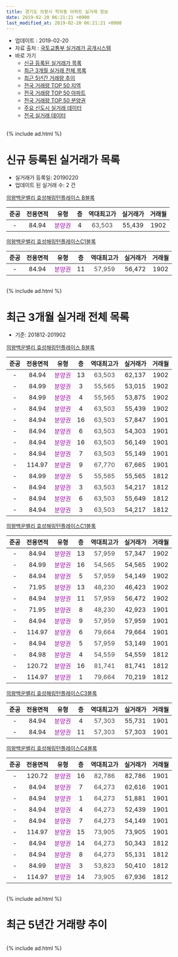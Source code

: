 ```yaml
---
title: 경기도 의왕시 학의동 아파트 실거래 정보
date: 2019-02-20 06:21:21 +0900
last_modified_at: 2019-02-20 06:21:21 +0900
---
```


* 업데이트 : 2019-02-20
* 자료 출처 : [국토교통부 실거래가 공개시스템](http://rt.molit.go.kr)
* 바로 가기
    * [신규 등록된 실거래가 목록](#신규-등록된-실거래가-목록)
    * [최근 3개월 실거래 전체 목록](#최근-3개월-실거래-전체-목록)
    * [최근 5년간 거래량 추이](#최근-5년간-거래량-추이)
    * [전국 거래량 TOP 50 지역](https://inasie.github.io/apt-trade-info/최근-3개월-전국에서-가장-거래가-많이-발생한-지역)
    * [전국 거래량 TOP 50 아파트](https://inasie.github.io/apt-trade-info/최근-3개월-전국에서-가장-거래가-많이-발생한-아파트)
    * [전국 거래량 TOP 50 분양권](https://inasie.github.io/apt-trade-info/최근-3개월-전국에서-가장-거래가-많이-발생한-분양권)
    * [주요 신도시 실거래 데이터](https://inasie.github.io/apt-trade-info/주요-신도시)
    * [전국 실거래 데이터](https://inasie.github.io/apt-trade-info/전국)
<br>
{% include ad.html %}
<br>

# 신규 등록된 실거래가 목록
* 실거래가 등록일: 20190220
* 업데이트 된 실거래 수: 2 건


[의왕백운밸리 효성해링턴플레이스 B블록](https://search.naver.com/search.naver?query=%EA%B2%BD%EA%B8%B0%EB%8F%84+%EC%9D%98%EC%99%95%EC%8B%9C+%ED%95%99%EC%9D%98%EB%8F%99+%EC%9D%98%EC%99%95%EB%B0%B1%EC%9A%B4%EB%B0%B8%EB%A6%AC+%ED%9A%A8%EC%84%B1%ED%95%B4%EB%A7%81%ED%84%B4%ED%94%8C%EB%A0%88%EC%9D%B4%EC%8A%A4+B%EB%B8%94%EB%A1%9D)

|준공|전용면적|유형|층|역대최고가|실거래가|거래월|
|:---:|:---:|:---:|:---:|:---:|:---:|:---:|
|-|84.94|<span style="color:#9C11A5">분양권</span>|4|<span style="color:#444444">63,503</span>|55,439|1902|

[의왕백운밸리 효성해링턴플레이스C1블록](https://search.naver.com/search.naver?query=%EA%B2%BD%EA%B8%B0%EB%8F%84+%EC%9D%98%EC%99%95%EC%8B%9C+%ED%95%99%EC%9D%98%EB%8F%99+%EC%9D%98%EC%99%95%EB%B0%B1%EC%9A%B4%EB%B0%B8%EB%A6%AC+%ED%9A%A8%EC%84%B1%ED%95%B4%EB%A7%81%ED%84%B4%ED%94%8C%EB%A0%88%EC%9D%B4%EC%8A%A4C1%EB%B8%94%EB%A1%9D)

|준공|전용면적|유형|층|역대최고가|실거래가|거래월|
|:---:|:---:|:---:|:---:|:---:|:---:|:---:|
|-|84.94|<span style="color:#9C11A5">분양권</span>|11|<span style="color:#444444">57,959</span>|56,472|1902|


<br>
{% include ad.html %}
<br>

# 최근 3개월 실거래 전체 목록
* 기준: 201812-201902


[의왕백운밸리 효성해링턴플레이스 B블록](https://search.naver.com/search.naver?query=%EA%B2%BD%EA%B8%B0%EB%8F%84+%EC%9D%98%EC%99%95%EC%8B%9C+%ED%95%99%EC%9D%98%EB%8F%99+%EC%9D%98%EC%99%95%EB%B0%B1%EC%9A%B4%EB%B0%B8%EB%A6%AC+%ED%9A%A8%EC%84%B1%ED%95%B4%EB%A7%81%ED%84%B4%ED%94%8C%EB%A0%88%EC%9D%B4%EC%8A%A4+B%EB%B8%94%EB%A1%9D)

|준공|전용면적|유형|층|역대최고가|실거래가|거래월|
|:---:|:---:|:---:|:---:|:---:|:---:|:---:|
|-|84.94|<span style="color:#9C11A5">분양권</span>|13|<span style="color:#444444">63,503</span>|62,137|1902|
|-|84.99|<span style="color:#9C11A5">분양권</span>|3|<span style="color:#444444">55,565</span>|53,015|1902|
|-|84.99|<span style="color:#9C11A5">분양권</span>|4|<span style="color:#444444">55,565</span>|53,875|1902|
|-|84.94|<span style="color:#9C11A5">분양권</span>|4|<span style="color:#444444">63,503</span>|55,439|1902|
|-|84.94|<span style="color:#9C11A5">분양권</span>|16|<span style="color:#444444">63,503</span>|57,847|1901|
|-|84.94|<span style="color:#9C11A5">분양권</span>|6|<span style="color:#444444">63,503</span>|54,303|1901|
|-|84.94|<span style="color:#9C11A5">분양권</span>|16|<span style="color:#444444">63,503</span>|56,149|1901|
|-|84.94|<span style="color:#9C11A5">분양권</span>|7|<span style="color:#444444">63,503</span>|55,149|1901|
|-|114.97|<span style="color:#9C11A5">분양권</span>|9|<span style="color:#444444">67,770</span>|67,665|1901|
|-|84.99|<span style="color:#9C11A5">분양권</span>|5|<span style="color:#444444">55,565</span>|55,565|1812|
|-|84.94|<span style="color:#9C11A5">분양권</span>|3|<span style="color:#444444">63,503</span>|54,217|1812|
|-|84.94|<span style="color:#9C11A5">분양권</span>|6|<span style="color:#444444">63,503</span>|55,649|1812|
|-|84.94|<span style="color:#9C11A5">분양권</span>|3|<span style="color:#444444">63,503</span>|54,217|1812|

[의왕백운밸리 효성해링턴플레이스C1블록](https://search.naver.com/search.naver?query=%EA%B2%BD%EA%B8%B0%EB%8F%84+%EC%9D%98%EC%99%95%EC%8B%9C+%ED%95%99%EC%9D%98%EB%8F%99+%EC%9D%98%EC%99%95%EB%B0%B1%EC%9A%B4%EB%B0%B8%EB%A6%AC+%ED%9A%A8%EC%84%B1%ED%95%B4%EB%A7%81%ED%84%B4%ED%94%8C%EB%A0%88%EC%9D%B4%EC%8A%A4C1%EB%B8%94%EB%A1%9D)

|준공|전용면적|유형|층|역대최고가|실거래가|거래월|
|:---:|:---:|:---:|:---:|:---:|:---:|:---:|
|-|84.94|<span style="color:#9C11A5">분양권</span>|13|<span style="color:#444444">57,959</span>|57,347|1902|
|-|84.99|<span style="color:#9C11A5">분양권</span>|16|<span style="color:#444444">54,565</span>|54,565|1902|
|-|84.94|<span style="color:#9C11A5">분양권</span>|5|<span style="color:#444444">57,959</span>|54,149|1902|
|-|71.95|<span style="color:#9C11A5">분양권</span>|13|<span style="color:#444444">48,230</span>|46,423|1902|
|-|84.94|<span style="color:#9C11A5">분양권</span>|11|<span style="color:#444444">57,959</span>|56,472|1902|
|-|71.95|<span style="color:#9C11A5">분양권</span>|8|<span style="color:#444444">48,230</span>|42,923|1901|
|-|84.94|<span style="color:#9C11A5">분양권</span>|9|<span style="color:#444444">57,959</span>|57,959|1901|
|-|114.97|<span style="color:#9C11A5">분양권</span>|6|<span style="color:#444444">79,664</span>|79,664|1901|
|-|84.94|<span style="color:#9C11A5">분양권</span>|5|<span style="color:#444444">57,959</span>|53,149|1901|
|-|84.98|<span style="color:#9C11A5">분양권</span>|4|<span style="color:#444444">54,559</span>|54,559|1812|
|-|120.72|<span style="color:#9C11A5">분양권</span>|16|<span style="color:#444444">81,741</span>|81,741|1812|
|-|114.97|<span style="color:#9C11A5">분양권</span>|1|<span style="color:#444444">79,664</span>|70,219|1812|

[의왕백운밸리 효성해링턴플레이스C3블록](https://search.naver.com/search.naver?query=%EA%B2%BD%EA%B8%B0%EB%8F%84+%EC%9D%98%EC%99%95%EC%8B%9C+%ED%95%99%EC%9D%98%EB%8F%99+%EC%9D%98%EC%99%95%EB%B0%B1%EC%9A%B4%EB%B0%B8%EB%A6%AC+%ED%9A%A8%EC%84%B1%ED%95%B4%EB%A7%81%ED%84%B4%ED%94%8C%EB%A0%88%EC%9D%B4%EC%8A%A4C3%EB%B8%94%EB%A1%9D)

|준공|전용면적|유형|층|역대최고가|실거래가|거래월|
|:---:|:---:|:---:|:---:|:---:|:---:|:---:|
|-|84.94|<span style="color:#9C11A5">분양권</span>|4|<span style="color:#444444">57,303</span>|55,731|1901|
|-|84.94|<span style="color:#9C11A5">분양권</span>|11|<span style="color:#444444">57,303</span>|57,303|1901|

[의왕백운밸리 효성해링턴플레이스C4블록](https://search.naver.com/search.naver?query=%EA%B2%BD%EA%B8%B0%EB%8F%84+%EC%9D%98%EC%99%95%EC%8B%9C+%ED%95%99%EC%9D%98%EB%8F%99+%EC%9D%98%EC%99%95%EB%B0%B1%EC%9A%B4%EB%B0%B8%EB%A6%AC+%ED%9A%A8%EC%84%B1%ED%95%B4%EB%A7%81%ED%84%B4%ED%94%8C%EB%A0%88%EC%9D%B4%EC%8A%A4C4%EB%B8%94%EB%A1%9D)

|준공|전용면적|유형|층|역대최고가|실거래가|거래월|
|:---:|:---:|:---:|:---:|:---:|:---:|:---:|
|-|120.72|<span style="color:#9C11A5">분양권</span>|16|<span style="color:#444444">82,786</span>|82,786|1901|
|-|84.94|<span style="color:#9C11A5">분양권</span>|7|<span style="color:#444444">64,273</span>|62,616|1901|
|-|84.94|<span style="color:#9C11A5">분양권</span>|1|<span style="color:#444444">64,273</span>|51,881|1901|
|-|84.94|<span style="color:#9C11A5">분양권</span>|4|<span style="color:#444444">64,273</span>|52,439|1901|
|-|84.94|<span style="color:#9C11A5">분양권</span>|7|<span style="color:#444444">64,273</span>|54,149|1901|
|-|114.97|<span style="color:#9C11A5">분양권</span>|15|<span style="color:#444444">73,905</span>|73,905|1901|
|-|84.94|<span style="color:#9C11A5">분양권</span>|14|<span style="color:#444444">64,273</span>|50,343|1812|
|-|84.94|<span style="color:#9C11A5">분양권</span>|8|<span style="color:#444444">64,273</span>|55,131|1812|
|-|84.99|<span style="color:#9C11A5">분양권</span>|3|<span style="color:#444444">53,823</span>|50,410|1812|
|-|114.97|<span style="color:#9C11A5">분양권</span>|14|<span style="color:#444444">73,905</span>|67,936|1812|


<br>
{% include ad.html %}
<br>

# 최근 5년간 거래량 추이


<div style="width:100%;">
    <canvas id="deal_progress" height="200"></canvas>
</div>

<script>
new Chart(document.getElementById("deal_progress"), {
    type: 'line',
    data: {
        labels: ['201402','201403','201404','201405','201406','201407','201408','201409','201410','201411','201412','201501','201502','201503','201504','201505','201506','201507','201508','201509','201510','201511','201512','201601','201602','201603','201604','201605','201606','201607','201608','201609','201610','201611','201612','201701','201702','201703','201704','201705','201706','201707','201708','201709','201710','201711','201712','201801','201802','201803','201804','201805','201806','201807','201808','201809','201810','201811','201812','201901','201902'],
        datasets: [{
            label: '매매',
            pointRadius: 1,
            data: [0, 0, 0, 0, 0, 0, 0, 0, 0, 0, 0, 0, 0, 0, 0, 0, 0, 0, 0, 0, 0, 0, 0, 0, 0, 0, 0, 0, 0, 0, 0, 0, 0, 0, 0, 0, 0, 0, 0, 0, 0, 0, 0, 0, 0, 0, 0, 19, 12, 18, 17, 8, 10, 13, 48, 24, 10, 7, 11, 17, 9],
            borderColor: "rgba(255, 201, 14, 1)",
            backgroundColor: "rgba(255, 201, 14, 0.5)",
            fill: false,
            lineTension: 0
        },{
            label: '전월세',
            pointRadius: 1,
            data: [0, 0, 0, 0, 0, 0, 0, 0, 0, 0, 0, 0, 0, 0, 0, 0, 0, 0, 0, 0, 0, 0, 0, 0, 0, 0, 0, 0, 0, 0, 0, 0, 0, 0, 0, 0, 0, 0, 0, 0, 0, 0, 0, 0, 0, 0, 0, 0, 0, 0, 0, 0, 0, 0, 0, 0, 0, 0, 0, 0, 0],
            borderColor: "rgba(0, 141, 185, 1)",
            backgroundColor: "rgba(0, 141, 185, 0.5)",
            fill: false,
            lineTension: 0
        }
        ]
    },
    options: {
        responsive: true,
        title: {
            display: false
        },
        tooltips: {
            mode: 'index',
            intersect: false
        },
        hover: {
            mode: 'nearest',
            intersect: true
        },
        scales: {
            xAxes: [{
                display: true,
                scaleLabel: {
                    display: true,
                    labelString: '년/월'
                }
            }],
            yAxes: [{
                display: true,
                ticks: {
                    suggestedMin: 0,
                },
                scaleLabel: {
                    display: true,
                    labelString: '실거래 수'
                }
            }]
        }
    }
});

</script>


<br>
{% include ad.html %}
<br>

